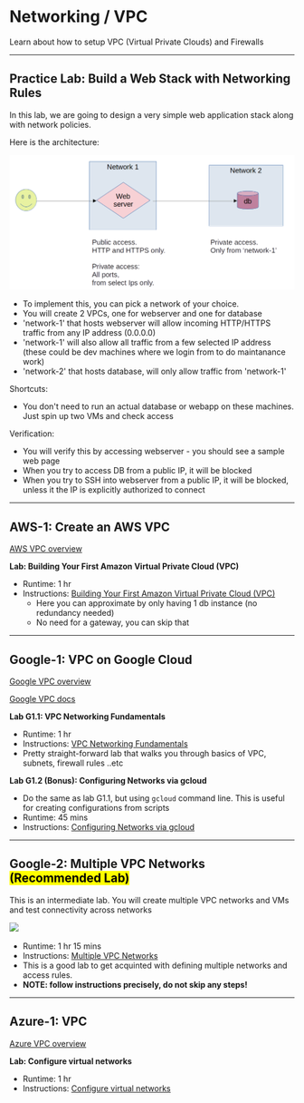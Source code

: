 # Networking / VPC

Learn about how to setup VPC (Virtual Private Clouds) and Firewalls

---

## Practice Lab: Build a Web Stack with Networking Rules

In this lab, we are going to design a very simple web application stack along with network policies.

Here is the architecture:

<img src="web-stack-architecture-1.png">

* To implement this, you can pick a network of your choice.
* You will create 2 VPCs, one for webserver and one for database
* 'network-1' that hosts webserver will allow incoming HTTP/HTTPS traffic from any IP address (0.0.0.0)
* 'network-1' will also allow all traffic from a few selected IP address (these could be dev machines where we login from to do maintanance work)
* 'network-2' that hosts database, will only allow traffic from 'network-1'

Shortcuts:

* You don't need to run an actual database or webapp on these machines.  Just spin up two VMs and check access

Verification:

* You will verify this by accessing webserver - you should see a sample web page
* When you try to access DB from a public IP, it will be blocked
* When you try to SSH into webserver from a public IP, it will be blocked, unless it the IP is explicitly authorized to connect

---

## AWS-1: Create an AWS VPC

[AWS VPC overview](https://aws.amazon.com/vpc/)

**Lab: Building Your First Amazon Virtual Private Cloud (VPC)**

* Runtime: 1 hr
* Instructions: [Building Your First Amazon Virtual Private Cloud (VPC)](https://amazon.qwiklabs.com/focuses/50937?catalog_rank=%7B%22rank%22%3A4%2C%22num_filters%22%3A0%2C%22has_search%22%3Atrue%7D&parent=catalog&search_id=22849371)
    * Here you can approximate by only having 1 db instance (no redundancy needed)
    * No need for a gateway, you can skip that

---

## Google-1: VPC on Google Cloud

[Google VPC overview](https://cloud.google.com/vpc/)

[Google VPC docs](https://cloud.google.com/vpc/docs/overview)

**Lab G1.1: VPC Networking Fundamentals**

* Runtime: 1 hr
* Instructions: [VPC Networking Fundamentals](https://www.cloudskillsboost.google/focuses/1229?catalog_rank=%7B%22rank%22%3A8%2C%22num_filters%22%3A1%2C%22has_search%22%3Atrue%7D&parent=catalog&search_id=22849451)
* Pretty straight-forward lab that walks you through basics of VPC, subnets, firewall rules ..etc

**Lab G1.2 (Bonus): Configuring Networks via gcloud**

* Do the same as lab  G1.1, but using `gcloud` command line.  This is useful for creating configurations from scripts
* Runtime: 45 mins
* Instructions: [Configuring Networks via gcloud](https://www.cloudskillsboost.google/focuses/7140?catalog_rank=%7B%22rank%22%3A4%2C%22num_filters%22%3A1%2C%22has_search%22%3Atrue%7D&parent=catalog&search_id=22850505)

---

## Google-2: Multiple VPC Networks <mark>(Recommended Lab)</mark>

This is an intermediate lab.  You will create multiple VPC networks and VMs and test connectivity across networks

<img src="https://cdn.qwiklabs.com/OBtRY37ZCmWiHi%2FHsG8XCSGDBfsuKk3IMJVgQscsg2E%3D">

* Runtime: 1 hr 15 mins
* Instructions: [Multiple VPC Networks](https://www.cloudskillsboost.google/focuses/1230?catalog_rank=%7B%22rank%22%3A5%2C%22num_filters%22%3A1%2C%22has_search%22%3Atrue%7D&parent=catalog&search_id=22850558)
* This is a good lab to get acquinted with defining multiple networks and access rules.
* **NOTE: follow instructions precisely, do not skip any steps!**

---

## Azure-1: VPC

[Azure VPC overview](https://azure.microsoft.com/en-us/products/virtual-network/)

**Lab: Configure virtual networks**

* Runtime: 1 hr
* Instructions: [Configure virtual networks](https://learn.microsoft.com/en-us/training/modules/configure-virtual-networks/)
